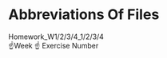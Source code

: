 # Abbreviations Of Files 
Homework_W1/2/3/4_1/2/3/4                                                                                                                          
 ☝️Week    ☝️ Exercise Number
                                                                                                                                           
